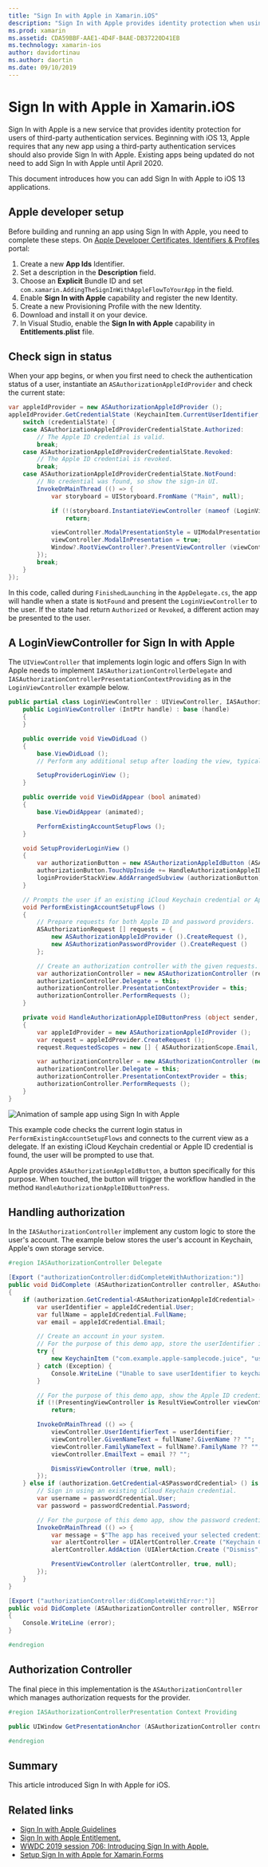 ```yaml
---
title: "Sign In with Apple in Xamarin.iOS"
description: "Sign In with Apple provides identity protection when using third-party authentication services."
ms.prod: xamarin
ms.assetid: CDA59BBF-AAE1-4D4F-B4AE-DB37220D41EB
ms.technology: xamarin-ios
author: davidortinau
ms.author: daortin
ms.date: 09/10/2019
---
```


# Sign In with Apple in Xamarin.iOS

Sign In with Apple is a new service that provides identity protection for users of third-party authentication services. Beginning with iOS 13, Apple requires that any new app using a third-party authentication services should also provide Sign In with Apple. Existing apps being updated do not need to add Sign In with Apple until April 2020.

This document introduces how you can add Sign In with Apple to iOS 13 applications.

## Apple developer setup

Before building and running an app using Sign In with Apple, you need to complete these steps. On [Apple Developer Certificates, Identifiers & Profiles][5] portal:

1. Create a new **App Ids** Identifier.
2. Set a description in the **Description** field.
3. Choose an **Explicit** Bundle ID and set `com.xamarin.AddingTheSignInWithAppleFlowToYourApp` in the field.
4. Enable **Sign In with Apple** capability and register the new Identity.
5. Create a new Provisioning Profile with the new Identity.
6. Download and install it on your device.
7. In Visual Studio, enable the **Sign In with Apple** capability in **Entitlements.plist** file.

## Check sign in status

When your app begins, or when you first need to check the authentication status of a user, instantiate an `ASAuthorizationAppleIdProvider` and check the current state:

```csharp
var appleIdProvider = new ASAuthorizationAppleIdProvider ();
appleIdProvider.GetCredentialState (KeychainItem.CurrentUserIdentifier, (credentialState, error) => {
    switch (credentialState) {
    case ASAuthorizationAppleIdProviderCredentialState.Authorized:
        // The Apple ID credential is valid.
        break;
    case ASAuthorizationAppleIdProviderCredentialState.Revoked:
        // The Apple ID credential is revoked.
        break;
    case ASAuthorizationAppleIdProviderCredentialState.NotFound:
        // No credential was found, so show the sign-in UI.
        InvokeOnMainThread (() => {
            var storyboard = UIStoryboard.FromName ("Main", null);

            if (!(storyboard.InstantiateViewController (nameof (LoginViewController)) is LoginViewController viewController))
                return;

            viewController.ModalPresentationStyle = UIModalPresentationStyle.FormSheet;
            viewController.ModalInPresentation = true;
            Window?.RootViewController?.PresentViewController (viewController, true, null);
        });
        break;
    }
});
```

In this code, called during `FinishedLaunching` in the `AppDelegate.cs`, the app will handle when a state is `NotFound` and present the `LoginViewController` to the user. If the state had return `Authorized` or `Revoked`, a different action may be presented to the user.

## A LoginViewController for Sign In with Apple

The `UIViewController` that implements login logic and offers Sign In with Apple needs to implement `IASAuthorizationControllerDelegate` and `IASAuthorizationControllerPresentationContextProviding` as in the `LoginViewController` example below.

```csharp
public partial class LoginViewController : UIViewController, IASAuthorizationControllerDelegate, IASAuthorizationControllerPresentationContextProviding {
    public LoginViewController (IntPtr handle) : base (handle)
    {
    }

    public override void ViewDidLoad ()
    {
        base.ViewDidLoad ();
        // Perform any additional setup after loading the view, typically from a nib.

        SetupProviderLoginView ();
    }

    public override void ViewDidAppear (bool animated)
    {
        base.ViewDidAppear (animated);

        PerformExistingAccountSetupFlows ();
    }

    void SetupProviderLoginView ()
    {
        var authorizationButton = new ASAuthorizationAppleIdButton (ASAuthorizationAppleIdButtonType.Default, ASAuthorizationAppleIdButtonStyle.White);
        authorizationButton.TouchUpInside += HandleAuthorizationAppleIDButtonPress;
        loginProviderStackView.AddArrangedSubview (authorizationButton);
    }

    // Prompts the user if an existing iCloud Keychain credential or Apple ID credential is found.
    void PerformExistingAccountSetupFlows ()
    {
        // Prepare requests for both Apple ID and password providers.
        ASAuthorizationRequest [] requests = {
            new ASAuthorizationAppleIdProvider ().CreateRequest (),
            new ASAuthorizationPasswordProvider ().CreateRequest ()
        };

        // Create an authorization controller with the given requests.
        var authorizationController = new ASAuthorizationController (requests);
        authorizationController.Delegate = this;
        authorizationController.PresentationContextProvider = this;
        authorizationController.PerformRequests ();
    }

    private void HandleAuthorizationAppleIDButtonPress (object sender, EventArgs e)
    {
        var appleIdProvider = new ASAuthorizationAppleIdProvider ();
        var request = appleIdProvider.CreateRequest ();
        request.RequestedScopes = new [] { ASAuthorizationScope.Email, ASAuthorizationScope.FullName };

        var authorizationController = new ASAuthorizationController (new [] { request });
        authorizationController.Delegate = this;
        authorizationController.PresentationContextProvider = this;
        authorizationController.PerformRequests ();
    }
}
```

![Animation of sample app using Sign In with Apple](sign-in-images/sign-in-flow.png)

This example code checks the current login status in `PerformExistingAccountSetupFlows` and connects to the current view as a delegate. If an existing iCloud Keychain credential or Apple ID credential is found, the user will be prompted to use that.

Apple provides `ASAuthorizationAppleIdButton`, a button specifically for this purpose. When touched, the button will trigger the workflow handled in the method `HandleAuthorizationAppleIDButtonPress`.

## Handling authorization

In the `IASAuthorizationController` implement any custom logic to store the user's account. The example below stores the user's account in Keychain, Apple's own storage service.

```csharp
#region IASAuthorizationController Delegate

[Export ("authorizationController:didCompleteWithAuthorization:")]
public void DidComplete (ASAuthorizationController controller, ASAuthorization authorization)
{
    if (authorization.GetCredential<ASAuthorizationAppleIdCredential> () is ASAuthorizationAppleIdCredential appleIdCredential) {
        var userIdentifier = appleIdCredential.User;
        var fullName = appleIdCredential.FullName;
        var email = appleIdCredential.Email;

        // Create an account in your system.
        // For the purpose of this demo app, store the userIdentifier in the keychain.
        try {
            new KeychainItem ("com.example.apple-samplecode.juice", "userIdentifier").SaveItem (userIdentifier);
        } catch (Exception) {
            Console.WriteLine ("Unable to save userIdentifier to keychain.");
        }

        // For the purpose of this demo app, show the Apple ID credential information in the ResultViewController.
        if (!(PresentingViewController is ResultViewController viewController))
            return;

        InvokeOnMainThread (() => {
            viewController.UserIdentifierText = userIdentifier;
            viewController.GivenNameText = fullName?.GivenName ?? "";
            viewController.FamilyNameText = fullName?.FamilyName ?? "";
            viewController.EmailText = email ?? "";

            DismissViewController (true, null);
        });
    } else if (authorization.GetCredential<ASPasswordCredential> () is ASPasswordCredential passwordCredential) {
        // Sign in using an existing iCloud Keychain credential.
        var username = passwordCredential.User;
        var password = passwordCredential.Password;

        // For the purpose of this demo app, show the password credential as an alert.
        InvokeOnMainThread (() => {
            var message = $"The app has received your selected credential from the keychain. \n\n Username: {username}\n Password: {password}";
            var alertController = UIAlertController.Create ("Keychain Credential Received", message, UIAlertControllerStyle.Alert);
            alertController.AddAction (UIAlertAction.Create ("Dismiss", UIAlertActionStyle.Cancel, null));

            PresentViewController (alertController, true, null);
        });
    }
}

[Export ("authorizationController:didCompleteWithError:")]
public void DidComplete (ASAuthorizationController controller, NSError error)
{
    Console.WriteLine (error);
}

#endregion
```

## Authorization Controller

The final piece in this implementation is the `ASAuthorizationController` which manages authorization requests for the provider.

```csharp
#region IASAuthorizationControllerPresentation Context Providing

public UIWindow GetPresentationAnchor (ASAuthorizationController controller) => View.Window;

#endregion
```

## Summary

This article introduced Sign In with Apple for iOS.

## Related links

* [Sign In with Apple Guidelines](https://developer.apple.com/design/human-interface-guidelines/sign-in-with-apple/overview/)
* [Sign In with Apple Entitlement.][2]
* [WWDC 2019 session 706: Introducing Sign In with Apple.][3]
* [Setup Sign In with Apple for Xamarin.Forms][4]

[1]: https://developer.apple.com/documentation/authenticationservices/adding_the_sign_in_with_apple_flow_to_your_app
[2]: https://developer.apple.com/documentation/bundleresources/entitlements/com_apple_developer_applesignin
[3]: https://developer.apple.com/videos/play/wwdc19/706/
[4]: ~/xamarin-forms/platform/sign-in-with-apple/setup.md
[5]: https://developer.apple.com/account/resources/identifiers/list
